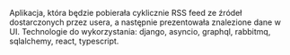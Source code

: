 Aplikacja, która będzie pobierała cyklicznie RSS feed ze źródeł dostarczonych przez usera, a następnie prezentowała znalezione dane w UI. 
Technologie do wykorzystania: django, asyncio, graphql, rabbitmq, sqlalchemy, react, typescript.
